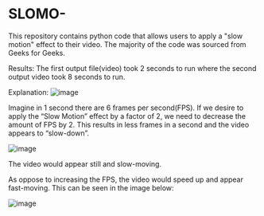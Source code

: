 # SLOMO-
This repository contains python code that allows users to apply a "slow motion" effect to their video.
The majority of the code was sourced from Geeks for Geeks.

Results:
The first output file(video) took 2 seconds to run where the second output video took 8 seconds to run. 

Explanation: 
![image](https://github.com/davehazz/SLOMO-/assets/71677783/96f9f9ab-97f3-423a-8d70-6966604bd03a)



Imagine in 1 second there are 6 frames per second(FPS). If we desire to apply the “Slow Motion” effect by a factor of 2, we need to decrease the amount of FPS by 2. This results in less frames in a second and the video appears to “slow-down”. 



![image](https://github.com/davehazz/SLOMO-/assets/71677783/4fd72dd4-97f8-4bc4-a890-14ce0313a6b5)

                                                           
The video would appear still and slow-moving.

As oppose to increasing the FPS, the video would speed up and appear fast-moving. This can be seen in the image below:


![image](https://github.com/davehazz/SLOMO-/assets/71677783/2a9ed075-2c20-40c7-830a-f16366f2ac95)


           


